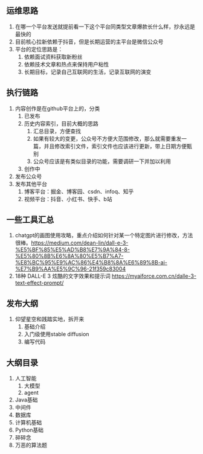 ## 运维思路

1. 在哪一个平台发送就提前看一下这个平台同类型文章爆款长什么样，抄永远是最快的
2. 目前核心拉新依赖于抖音，但是长期运营的主平台是微信公众号
3. 平台的定位思路是：
   1. 依赖面试资料获取新粉丝
   2. 依赖技术文章和热点来保持用户粘性
   3. 长期目标，记录自己互联网的生活，记录互联网的演变



## 执行链路

1. 内容创作是在github平台上的，分类
   1. 已发布
   2. 历史内容索引，目前大概的思路
      1. 汇总目录，方便查找
      2. 如果有较大的变更，公众号不方便大范围修改，那么就需要重发一篇，并且修改索引文件，索引文件也应该进行更新，带上日期方便甄别
      3. 公众号应该是有类似目录的功能，需要调研一下并加以利用
   3. 创作中
2. 发布公众号
3. 发布其他平台
   1. 博客平台：掘金、博客园、csdn、infoq、知乎
   2. 视频平台：抖音、小红书、快手、b站



## 一些工具汇总

1. chatgpt的画图使用攻略，重点介绍如何针对某一个特定图片进行修改，方法很棒。https://medium.com/dean-lin/dall-e-3-%E5%BF%85%E5%AD%B8%E7%9A%84-8-%E5%80%8B%E6%8A%80%E5%B7%A7-%E8%BC%95%E9%AC%86%E4%B8%8A%E6%89%8B-ai-%E7%B9%AA%E5%9C%96-21f359c83004
1. 18种 DALL-E 3 炫酷的文字效果和提示词 https://myaiforce.com.cn/dalle-3-text-effect-prompt/



## 发布大纲

1. 仰望星空和践踏实地，拆开来
   1. 基础介绍
   2. 入门级使用stable diffusion
   3. 编写代码



## 大纲目录

1. 人工智能
   1. 大模型
   2. agent
2. Java基础
3. 中间件
4. 数据库
5. 计算机基础
6. Python基础
7. 碎碎念
8. 万恶的算法题